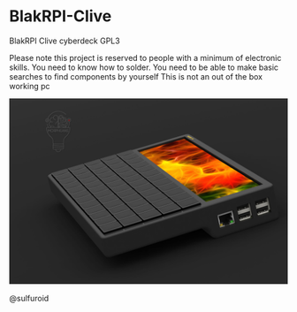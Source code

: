 # BlakRPI-Clive
BlakRPI Clive cyberdeck
GPL3

Please note this project is reserved to people with a minimum of electronic skills.
You need to know how to solder. 
You need to be able to make basic searches to find components by yourself
This is not an out of the box working pc

![CyberDeck](https://github.com/ccadic/BlakRPI-Clive/blob/main/0montage29.jpg)



@sulfuroid
